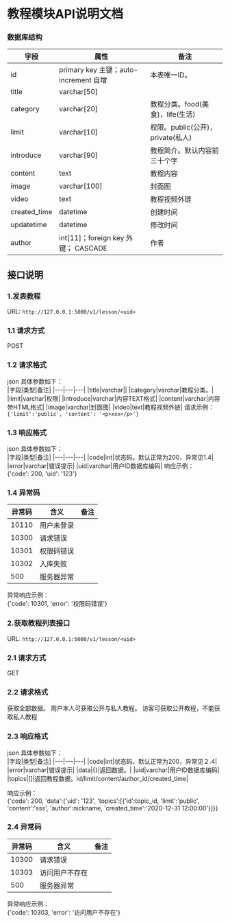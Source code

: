 # 教程模块API说明文档
### 数据库结构  
|字段|属性|备注|
|---|---|---|
|id|primary key 主键；auto-increment 自增|本表唯一ID。|
|title|varchar[50]||
|category|varchar[20]|教程分类。food(美食)，life(生活)|
|limit|varchar[10]|权限。public(公开)，private(私人)|
|introduce|varchar[90]|教程简介。默认内容前三十个字|
|content|text|教程内容|
|image|varchar[100]|封面图|
|video|text|教程视频外链|
|created_time|datetime|创建时间|
|updatetime|datetime|修改时间|
|author|int[11]；foreign key 外键； CASCADE|作者|

## 接口说明  
### 1.发表教程  
URL: `http://127.0.0.1:5000/v1/lesson/<uid>`  
### 1.1 请求方式  
POST
### 1.2 请求格式  
json 具体参数如下：  
|字段|类型|备注|
|---|---|---|
|title|varchar||
|category|varchar|教程分类。|
|limit|varchar|权限|
|introduce|varchar|内容TEXT格式|
|content|varchar|内容带HTML格式|
|image|varchar|封面图|
|video|text|教程视频外链|
请求示例：  
`{'limit':'public', 'content': '<p>xxx</p>'} `
### 1.3 响应格式  
json 具体参数如下：  
|字段|类型|备注|
|---|---|---|
|code|int|状态码。默认正常为200，异常见1.4|
|error|varchar|错误提示|
|uid|varchar|用户ID数据库编码|
响应示例：  
{'code': 200, 'uid': '123'}  
### 1.4 异常码  
|异常码|含义|备注|
|---|---|---|
|10110|用户未登录||
|10300|请求错误||
|10301|权限码错误||
|10302|入库失败||
|500|服务器异常||
异常响应示例：  
{'code': 10301, 'error': '权限码错误'} 

### 2.获取教程列表接口  
URL: `http://127.0.0.1:5000/v1/lesson/<uid>`  
### 2.1 请求方式  
GET
### 2.2 请求格式  
获取全部数据。
用户本人可获取公开与私人教程。
访客可获取公开教程，不能获取私人教程
### 2.3 响应格式  
json 具体参数如下：  
|字段|类型|备注|
|---|---|---|
|code|int|状态码。默认正常为200，异常见２.4|
|error|varchar|错误提示|
|data|{}|返回数据。|
|uid|varchar|用户ID数据库编码|
|topics|[]|返回教程数据。id/limit/content/author_id/created_time|

响应示例：  
{'code': 200, 'data':{'uid': '123', 'topics':[{'id':topic_id, 'limit':'public', 'content':'sss', 'author':nickname, 'created_time':'2020-12-31 12:00:00'}]}}  
### 2.4 异常码  
|异常码|含义|备注|
|---|---|---|
|10300|请求错误||
|10303|访问用户不存在||
|500|服务器异常||
异常响应示例：  
{'code': 10303, 'error': '访问用户不存在'} 